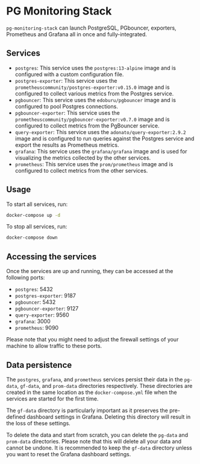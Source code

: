 # PG Monitoring Stack

`pg-monitoring-stack` can launch PostgreSQL, PGbouncer, exporters, Prometheus and Grafana all in once and fully-integrated.

## Services

- `postgres`: This service uses the `postgres:13-alpine` image and is configured with a custom configuration file.
- `postgres-exporter`: This service uses the `prometheuscommunity/postgres-exporter:v0.15.0` image and is configured to collect various metrics from the Postgres service.
- `pgbouncer`: This service uses the `edoburu/pgbouncer` image and is configured to pool Postgres connections.
- `pgbouncer-exporter`: This service uses the `prometheuscommunity/pgbouncer-exporter:v0.7.0` image and is configured to collect metrics from the PgBouncer service.
- `query-exporter`: This service uses the `adonato/query-exporter:2.9.2` image and is configured to run queries against the Postgres service and export the results as Prometheus metrics.
- `grafana`: This service uses the `grafana/grafana` image and is used for visualizing the metrics collected by the other services.
- `prometheus`: This service uses the `prom/prometheus` image and is configured to collect metrics from the other services.

## Usage

To start all services, run:

```bash
docker-compose up -d
```

To stop all services, run:

```bash
docker-compose down
```

## Accessing the services

Once the services are up and running, they can be accessed at the following ports:

- `postgres`: 5432
- `postgres-exporter`: 9187
- `pgbouncer`: 5432
- `pgbouncer-exporter`: 9127
- `query-exporter`: 9560
- `grafana`: 3000
- `prometheus`: 9090

Please note that you might need to adjust the firewall settings of your machine to allow traffic to these ports.

## Data persistence

The `postgres`, `grafana`, and `prometheus` services persist their data in the `pg-data`, `gf-data`, and `prom-data` directories respectively. These directories are created in the same location as the `docker-compose.yml` file when the services are started for the first time.

The `gf-data` directory is particularly important as it preserves the pre-defined dashboard settings in Grafana. Deleting this directory will result in the loss of these settings.

To delete the data and start from scratch, you can delete the `pg-data` and `prom-data` directories. Please note that this will delete all your data and cannot be undone. It is recommended to keep the `gf-data` directory unless you want to reset the Grafana dashboard settings.
